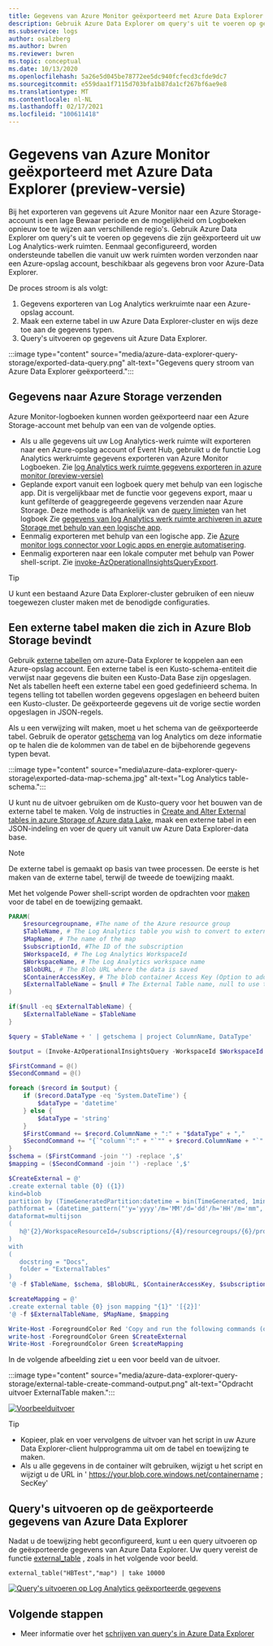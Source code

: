 ```yaml
---
title: Gegevens van Azure Monitor geëxporteerd met Azure Data Explorer (preview-versie)
description: Gebruik Azure Data Explorer om query's uit te voeren op gegevens die vanuit uw Log Analytics-werk ruimte zijn geëxporteerd naar een Azure-opslag account.
ms.subservice: logs
author: osalzberg
ms.author: bwren
ms.reviewer: bwren
ms.topic: conceptual
ms.date: 10/13/2020
ms.openlocfilehash: 5a26e5d045be78772ee5dc940fcfecd3cfde9dc7
ms.sourcegitcommit: e559daa1f7115d703bfa1b87da1cf267bf6ae9e8
ms.translationtype: MT
ms.contentlocale: nl-NL
ms.lasthandoff: 02/17/2021
ms.locfileid: "100611418"
---
```

# <a name="query-exported-data-from-azure-monitor-using-azure-data-explorer-preview"></a>Gegevens van Azure Monitor geëxporteerd met Azure Data Explorer (preview-versie)
Bij het exporteren van gegevens uit Azure Monitor naar een Azure Storage-account is een lage Bewaar periode en de mogelijkheid om Logboeken opnieuw toe te wijzen aan verschillende regio's. Gebruik Azure Data Explorer om query's uit te voeren op gegevens die zijn geëxporteerd uit uw Log Analytics-werk ruimten. Eenmaal geconfigureerd, worden ondersteunde tabellen die vanuit uw werk ruimten worden verzonden naar een Azure-opslag account, beschikbaar als gegevens bron voor Azure-Data Explorer.

De proces stroom is als volgt: 

1.  Gegevens exporteren van Log Analytics werkruimte naar een Azure-opslag account.
2.  Maak een externe tabel in uw Azure Data Explorer-cluster en wijs deze toe aan de gegevens typen.
3.  Query's uitvoeren op gegevens uit Azure Data Explorer.

:::image type="content" source="media/azure-data-explorer-query-storage/exported-data-query.png" alt-text="Gegevens query stroom van Azure Data Explorer geëxporteerd.":::



## <a name="send-data-to-azure-storage"></a>Gegevens naar Azure Storage verzenden
Azure Monitor-logboeken kunnen worden geëxporteerd naar een Azure Storage-account met behulp van een van de volgende opties.

- Als u alle gegevens uit uw Log Analytics-werk ruimte wilt exporteren naar een Azure-opslag account of Event Hub, gebruikt u de functie Log Analytics werkruimte gegevens exporteren van Azure Monitor Logboeken. Zie [log Analytics werk ruimte gegevens exporteren in azure monitor (preview-versie)](../platform/logs-data-export.md)
- Geplande export vanuit een logboek query met behulp van een logische app. Dit is vergelijkbaar met de functie voor gegevens export, maar u kunt gefilterde of geaggregeerde gegevens verzenden naar Azure Storage. Deze methode is afhankelijk van de [query limieten](../service-limits.md#log-analytics-workspaces)  van het logboek Zie [gegevens van log Analytics werk ruimte archiveren in azure Storage met behulp van een logische app](../platform/logs-export-logic-app.md).
- Eenmalig exporteren met behulp van een logische app. Zie [Azure monitor logs connector voor Logic apps en energie automatisering](../platform/logicapp-flow-connector.md).
- Eenmalig exporteren naar een lokale computer met behulp van Power shell-script. Zie [invoke-AzOperationalInsightsQueryExport](https://www.powershellgallery.com/packages/Invoke-AzOperationalInsightsQueryExport).

> [!TIP]
> U kunt een bestaand Azure Data Explorer-cluster gebruiken of een nieuw toegewezen cluster maken met de benodigde configuraties.

## <a name="create-an-external-table-located-in-azure-blob-storage"></a>Een externe tabel maken die zich in Azure Blob Storage bevindt
Gebruik [externe tabellen](/azure/data-explorer/kusto/query/schema-entities/externaltables) om azure-Data Explorer te koppelen aan een Azure-opslag account. Een externe tabel is een Kusto-schema-entiteit die verwijst naar gegevens die buiten een Kusto-Data Base zijn opgeslagen. Net als tabellen heeft een externe tabel een goed gedefinieerd schema. In tegens telling tot tabellen worden gegevens opgeslagen en beheerd buiten een Kusto-cluster. De geëxporteerde gegevens uit de vorige sectie worden opgeslagen in JSON-regels.

Als u een verwijzing wilt maken, moet u het schema van de geëxporteerde tabel. Gebruik de operator [getschema](/azure/data-explorer/kusto/query/getschemaoperator) van log Analytics om deze informatie op te halen die de kolommen van de tabel en de bijbehorende gegevens typen bevat.

:::image type="content" source="media\azure-data-explorer-query-storage\exported-data-map-schema.jpg" alt-text="Log Analytics table-schema.":::

U kunt nu de uitvoer gebruiken om de Kusto-query voor het bouwen van de externe tabel te maken.
Volg de instructies in [Create and Alter External tables in azure Storage of Azure data Lake](/azure/data-explorer/kusto/management/external-tables-azurestorage-azuredatalake), maak een externe tabel in een JSON-indeling en voer de query uit vanuit uw Azure Data Explorer-data base.

>[!NOTE]
>De externe tabel is gemaakt op basis van twee processen. De eerste is het maken van de externe tabel, terwijl de tweede de toewijzing maakt.

Met het volgende Power shell-script worden de opdrachten voor [maken](/azure/data-explorer/kusto/management/external-tables-azurestorage-azuredatalake#create-external-table-mapping) voor de tabel en de toewijzing gemaakt.

```powershell
PARAM(
    $resourcegroupname, #The name of the Azure resource group
    $TableName, # The Log Analytics table you wish to convert to external table
    $MapName, # The name of the map
    $subscriptionId, #The ID of the subscription
    $WorkspaceId, # The Log Analytics WorkspaceId
    $WorkspaceName, # The Log Analytics workspace name
    $BlobURL, # The Blob URL where the data is saved
    $ContainerAccessKey, # The blob container Access Key (Option to add a SAS url)
    $ExternalTableName = $null # The External Table name, null to use the same name
)

if($null -eq $ExternalTableName) {
    $ExternalTableName = $TableName
}

$query = $TableName + ' | getschema | project ColumnName, DataType'

$output = (Invoke-AzOperationalInsightsQuery -WorkspaceId $WorkspaceId -Query $query).Results

$FirstCommand = @()
$SecondCommand = @()

foreach ($record in $output) {
    if ($record.DataType -eq 'System.DateTime') {
        $dataType = 'datetime'
    } else {
        $dataType = 'string'
    }
    $FirstCommand += $record.ColumnName + ":" + "$dataType" + ","
    $SecondCommand += "{`"column`":" + "`"" + $record.ColumnName + "`"," + "`"datatype`":`"$dataType`",`"path`":`"$." + $record.ColumnName + "`"},"
}
$schema = ($FirstCommand -join '') -replace ',$'
$mapping = ($SecondCommand -join '') -replace ',$'

$CreateExternal = @'
.create external table {0} ({1})
kind=blob
partition by (TimeGeneratedPartition:datetime = bin(TimeGenerated, 1min))
pathformat = (datetime_pattern("'y='yyyy'/m='MM'/d='dd'/h='HH'/m='mm", TimeGeneratedPartition))
dataformat=multijson
(
   h@'{2}/WorkspaceResourceId=/subscriptions/{4}/resourcegroups/{6}/providers/microsoft.operationalinsights/workspaces/{5};{3}'
)
with
(
   docstring = "Docs",
   folder = "ExternalTables"
)
'@ -f $TableName, $schema, $BlobURL, $ContainerAccessKey, $subscriptionId, $WorkspaceName, $resourcegroupname,$WorkspaceId

$createMapping = @'
.create external table {0} json mapping "{1}" '[{2}]'
'@ -f $ExternalTableName, $MapName, $mapping

Write-Host -ForegroundColor Red 'Copy and run the following commands (one by one), on your Azure Data Explorer cluster query window to create the external table and mappings:'
write-host -ForegroundColor Green $CreateExternal
Write-Host -ForegroundColor Green $createMapping
```

In de volgende afbeelding ziet u een voor beeld van de uitvoer.

:::image type="content" source="media/azure-data-explorer-query-storage/external-table-create-command-output.png" alt-text="Opdracht uitvoer ExternalTable maken.":::

[![Voorbeelduitvoer](media/azure-data-explorer-query-storage/external-table-create-command-output.png)](media/azure-data-explorer-query-storage/external-table-create-command-output.png#lightbox)

>[!TIP]
>* Kopieer, plak en voer vervolgens de uitvoer van het script in uw Azure Data Explorer-client hulpprogramma uit om de tabel en toewijzing te maken.
>* Als u alle gegevens in de container wilt gebruiken, wijzigt u het script en wijzigt u de URL in ' https://your.blob.core.windows.net/containername ; SecKey'

## <a name="query-the-exported-data-from-azure-data-explorer"></a>Query's uitvoeren op de geëxporteerde gegevens van Azure Data Explorer 

Nadat u de toewijzing hebt geconfigureerd, kunt u een query uitvoeren op de geëxporteerde gegevens van Azure Data Explorer. Uw query vereist de functie [external_table](/azure/data-explorer/kusto/query/externaltablefunction) , zoals in het volgende voor beeld.

```kusto
external_table("HBTest","map") | take 10000
```

[![Query's uitvoeren op Log Analytics geëxporteerde gegevens](media/azure-data-explorer-query-storage/external-table-query.png)](media/azure-data-explorer-query-storage/external-table-query.png#lightbox)

## <a name="next-steps"></a>Volgende stappen

- Meer informatie over het [schrijven van query's in Azure Data Explorer](/azure/data-explorer/write-queries)